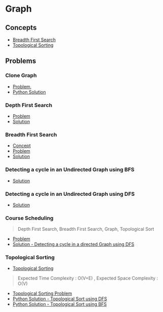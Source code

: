 # Graph

## Concepts

- [Breadth First Search](https://www.geeksforgeeks.org/breadth-first-search-or-bfs-for-a-graph/)
- [Topological Sorting](https://www.geeksforgeeks.org/topological-sorting/)


## Problems 

### Clone Graph
- [Problem](https://leetcode.com/problems/clone-graph/submissions/), 
- [Python Solution](/CompetitiveProgramming/Graph/cloneGraph.py)


### Depth First Search

- [Problem](https://practice.geeksforgeeks.org/problems/depth-first-traversal-for-a-graph/1)
- [Solution](/CompetitiveProgramming/Graph/depthFirstSearch.py)

### Breadth First Search

- [Concept](https://www.geeksforgeeks.org/breadth-first-search-or-bfs-for-a-graph/)
- [Problem](https://practice.geeksforgeeks.org/problems/bfs-traversal-of-graph/1)
- [Solution](/CompetitiveProgramming/Graph/breadthFirstSearch.py)

### Detecting a cycle in an Undirected Graph using BFS

- [Solution](/CompetitiveProgramming/Graph/undirectedGraphCycleDetectionWithBFS.py)

### Detecting a cycle in an Undirected Graph using DFS

- [Solution](/CompetitiveProgramming/Graph/undirectedGraphCycleDetectionWithDFS.py)


### Course Scheduling 

> Depth First Search, Breadth First Search, Graph, Topological Sort 

- [Problem](https://leetcode.com/problems/course-schedule/submissions/)
- [Solution - Detecting a cycle in a directed Graph using DFS](/CompetitiveProgramming/Graph/courseScheduling-1.py)

### Topological Sorting 

- [Topological Sorting](https://www.geeksforgeeks.org/topological-sorting/)
> Expected Time Complexity : O(V+E) , Expected Space Complexity : O(V)
- [Topological Sorting Problem](https://practice.geeksforgeeks.org/problems/topological-sort/1)
- [Python Solution - Topological Sort using DFS](/CompetitiveProgramming/Graph/topologicalSortUsingDFS.py)
- [Python Solution - Topological Sort using BFS](/CompetitiveProgramming/Graph/topologicalSortUsingBFS.py)